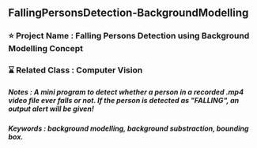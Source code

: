 ## FallingPersonsDetection-BackgroundModelling

### ⭐ Project Name : Falling Persons Detection using Background Modelling Concept
### ⌛ Related Class : Computer Vision 
##### Notes : A mini program to detect whether a person in a recorded .mp4 video file ever falls or not. If the person is detected as "FALLING", an output alert will be given!
##### Keywords : background modelling, background substraction, bounding box.

